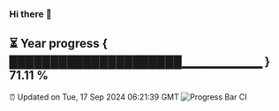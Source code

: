 ### Hi there 👋
⏳ Year progress { █████████████████████▁▁▁▁▁▁▁▁▁ } 71.11 %
---
⏰ Updated on Tue, 17 Sep 2024 06:21:39 GMT
![Progress Bar CI](https://github.com/liununu/liununu/workflows/Progress%20Bar%20CI/badge.svg)
